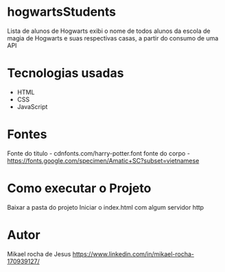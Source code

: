 # hogwartsStudents
Lista de  alunos de Hogwarts exibi o nome de todos alunos da escola de magia de Hogwarts e suas respectivas casas, a partir do consumo de uma API
# Tecnologias usadas
 - HTML
 - CSS
 - JavaScript
# Fontes
Fonte do titulo - cdnfonts.com/harry-potter.font
fonte do corpo  - https://fonts.google.com/specimen/Amatic+SC?subset=vietnamese
# Como executar o Projeto
Baixar a pasta do projeto 
Iniciar o index.html com algum servidor http
# Autor
Mikael rocha de Jesus
https://www.linkedin.com/in/mikael-rocha-170939127/
